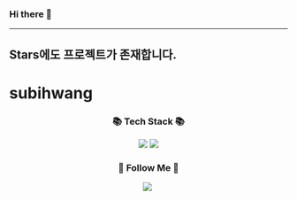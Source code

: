 ### Hi there 👋

---
Stars에도 프로젝트가 존재합니다.
---

<!--
**SubiHwang/SubiHwang** is a ✨ _special_ ✨ repository because its `README.md` (this file) appears on your GitHub profile.

Here are some ideas to get you started:

- 🔭 I’m currently working on ...
- 🌱 I’m currently learning ...
- 👯 I’m looking to collaborate on ...
- 🤔 I’m looking for help with ...
- 💬 Ask me about ...
- 📫 How to reach me: ...
- 😄 Pronouns: ...
- ⚡ Fun fact: ...
-->

# subihwang

<h3 align="center">📚 Tech Stack 📚</h3>
<p align="center">
  <a href="https://github.com/subihawng/subihwang/edit/main" target="_blank"><img src="https://img.shields.io/badge/Swift-black?style=flat-square&logo=Swift&logoColor=blue"/></a>
  <a href="https://github.com/subihawng/subihwang/edit/main" target="_blank"><img src="https://img.shields.io/badge/React-white?style=flat-square&logo=React&logoColor=61DAFB"/></a>
  
</p>

<h3 align="center">🌈 Follow Me 🌈</h3>
<p align="center">
<a href="https://velog.io/@super-hwang"><img src="https://img.shields.io/badge/Tech%20Blog-11B48A?style=flat-square&logo=Vimeo&logoColor=white&link=https://velog.io/@hyeinisfree"/></a>&nbsp

